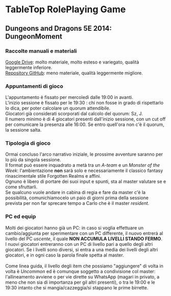 # TableTop RolePlaying Game

## Dungeons and Dragons 5E 2014: DungeonMoment

### Raccolte manuali e materiali

[Google Drive](https://drive.google.com/drive/folders/0B4wy0PoJ9jd6R0hwclZuaVNUU2c?resourcekey=0-LrE-MWI-5H8sQFPCt8wpPg): molto materiale, molto esteso e variegato, qualità leggermente inferiore.
<br/>
[Repository GitHub](https://github.com/EllatharTheHalfling/DnD-Books/tree/master/5e/Books): meno materiale, qualità leggermente migliore.
<br/>


### Appuntamenti di gioco

L'appuntamento è fissato per mercoledì dalle 19:00 in avanti.<br/>
L'inizio sessione è fissato per le 19:30 : chi non fosse in grado di rispettarlo lo dica, per poter calcolare un quorum attendibile.<br/>
Giocatori già considerati scorporati dal calcolo del quorum: Sz, J.<br/>
Il numero minimo è di 4 giocatori presenti dall'inizio sessione, con un cut off per comunicare la presenza alle 16:00. Se entro quell'ora non c'è il quorum, la sessione salta.<br/>

### Tipologia di gioco

Ormai concluso l'arco narrativo iniziale, le prossime avventure saranno per lo più da singola sessione.<br/>
Il format può essere inquadrato a metà tra un *A-team* e un *Monster of the Week*: l'ambientazione **non** sarà solo e necessariamente il classico fantasy rinascimentale stile Forgotten Realms e affini.<br/>
Ognuno è libero di portare dei suoi input e spunti, sta al master valutare se e come sfruttarli.<br/>
Se qualcuno vuole andare in cabina di regia e fare da master c'è la possibilità, comunichiamocelo un paio di giorni prima della sessione prevista per non far sprecare tempo a Carlo che è il master *resident*.<br/> 

### PC ed equip

Molti dei giocatori hanno già un PC: in caso si voglia effettuare un cambio/aggiunta per sperimentare con un PC differente, il nuovo entrerà al livello del PC *uscente*, il quale **NON ACCUMULA LIVELLI STANDO FERMO**.<br/>
I nuovi giocatori entreranno con un PC di livello pari a quello degli altri giocatori. Se i livelli sono diversi, si entra a una media dei livelli degli altri giocatori, e in ogni caso la parola finale spetta al master.<br/>
<br/>
Come linea guida, il livello degli item che possiamo "aggiungere" di volta in volta è *Uncommon* ed è comunque soggetto a condivisione col master: l'allineamento avviene o per vie dirette su WhatsApp (magari in privato, a meno che non sia di importanza per gil altri presenti), o tra le 19:00 e le 19:30 intanto che si mangia/cazzeggia/si stappano le prime birrette.<br/>